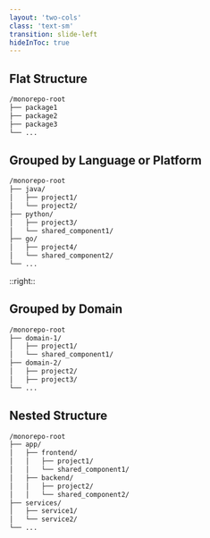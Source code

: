 ```yaml
---
layout: 'two-cols'
class: 'text-sm'
transition: slide-left
hideInToc: true
---
```



## Flat Structure
```css
/monorepo-root
├── package1
├── package2
├── package3
└── ...
```

## Grouped by Language or Platform
```css
/monorepo-root
├── java/
│   ├── project1/
│   └── project2/
├── python/
│   ├── project3/
│   └── shared_component1/
├── go/
│   ├── project4/
│   └── shared_component2/
└── ...
```

::right::


## Grouped by Domain
```css
/monorepo-root
├── domain-1/
│   ├── project1/
│   └── shared_component1/
├── domain-2/
│   ├── project2/
│   ├── project3/
└── ...
```

## Nested Structure
```css
/monorepo-root
├── app/
│   ├── frontend/
│   │   ├── project1/
│   │   └── shared_component1/
│   ├── backend/
│   │   ├── project2/
│   │   └── shared_component2/
├── services/
│   ├── service1/
│   └── service2/
└── ...
```
